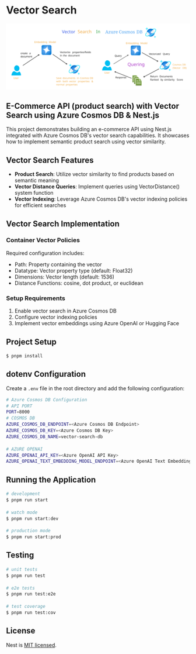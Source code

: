 # Vector Search
<a href="https://learn.microsoft.com/azure/cosmos-db/gen-ai/hybrid-search?WT.mc_id=MVP_406617"  target="_blank">
<img src="./images/vector-search.svg" />
</a>

## E-Commerce API (product search) with Vector Search using Azure Cosmos DB & Nest.js
This project demonstrates building an e-commerce API using Nest.js integrated with Azure Cosmos DB's vector search capabilities. It showcases how to implement semantic product search using vector similarity.

## Vector Search Features
- **Product Search**: Utilize vector similarity to find products based on semantic meaning
- **Vector Distance Queries**: Implement queries using VectorDistance() system function
- **Vector Indexing**: Leverage Azure Cosmos DB's vector indexing policies for efficient searches

## Vector Search Implementation

### Container Vector Policies
Required configuration includes:
- Path: Property containing the vector
- Datatype: Vector property type (default: Float32)
- Dimensions: Vector length (default: 1536)
- Distance Functions: cosine, dot product, or euclidean

### Setup Requirements
1. Enable vector search in Azure Cosmos DB
2. Configure vector indexing policies
3. Implement vector embeddings using Azure OpenAI or Hugging Face

## Project Setup

```bash
$ pnpm install
```

## dotenv Configuration

Create a `.env` file in the root directory and add the following configuration:

```bash
# Azure Cosmos DB Configuration
# API PORT
PORT=8000
# COSMOS DB
AZURE_COSMOS_DB_ENDPOINT=<Azure Cosmos DB Endpoint>
AZURE_COSMOS_DB_KEY=<Azure Cosmos DB Key>
AZURE_COSMOS_DB_NAME=vector-search-db

# AZURE OPENAI
AZURE_OPENAI_API_KEY=<Azure OpenAI API Key>
AZURE_OPENAI_TEXT_EMBEDDING_MODEL_ENDPOINT=<Azure OpenAI Text Embedding Model Endpoint>
```

## Running the Application

```bash
# development
$ pnpm run start

# watch mode
$ pnpm run start:dev

# production mode
$ pnpm run start:prod
```

## Testing

```bash
# unit tests
$ pnpm run test

# e2e tests
$ pnpm run test:e2e

# test coverage
$ pnpm run test:cov
```

## License

Nest is [MIT licensed](https://github.com/nestjs/nest/blob/master/LICENSE).
